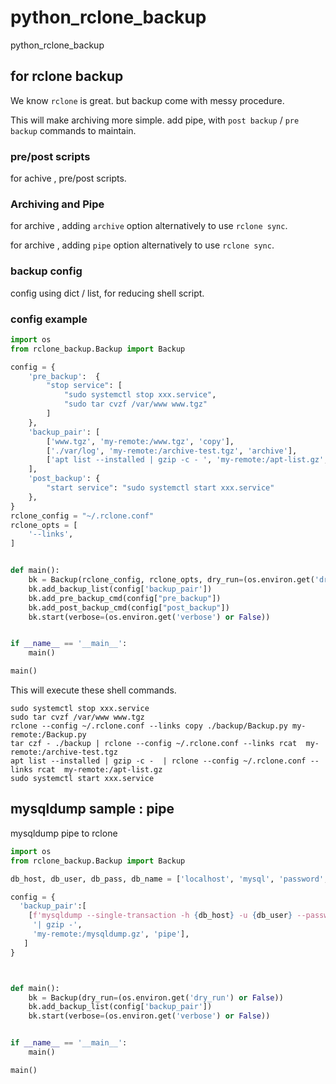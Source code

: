 # python_rclone_backup

python_rclone_backup

## for rclone backup

We know `rclone` is great. but backup come with messy procedure.

This will make archiving more simple. add pipe, with `post backup` / `pre backup` commands to maintain.
### pre/post scripts

for achive , pre/post scripts.

### Archiving and Pipe

for archive , adding `archive` option alternatively to use `rclone sync`.

for archive , adding `pipe` option alternatively to use `rclone sync`.

### backup config

config using dict / list, for reducing shell script.

### config example

```python
import os
from rclone_backup.Backup import Backup

config = {
    'pre_backup':  {
        "stop service": [
            "sudo systemctl stop xxx.service",
            "sudo tar cvzf /var/www www.tgz"
        ]
    },
    'backup_pair': [
        ['www.tgz', 'my-remote:/www.tgz', 'copy'],
        ['./var/log', 'my-remote:/archive-test.tgz', 'archive'],
        ['apt list --installed | gzip -c - ', 'my-remote:/apt-list.gz', 'pipe'],
    ],
    'post_backup': {
        "start service": "sudo systemctl start xxx.service"
    },
}
rclone_config = "~/.rclone.conf"
rclone_opts = [
    '--links',
]


def main():
    bk = Backup(rclone_config, rclone_opts, dry_run=(os.environ.get('dry_run') or False))
    bk.add_backup_list(config['backup_pair'])
    bk.add_pre_backup_cmd(config["pre_backup"])
    bk.add_post_backup_cmd(config["post_backup"])
    bk.start(verbose=(os.environ.get('verbose') or False))


if __name__ == '__main__':
    main()

main()

```

This will execute these shell commands.

```shell
sudo systemctl stop xxx.service
sudo tar cvzf /var/www www.tgz
rclone --config ~/.rclone.conf --links copy ./backup/Backup.py my-remote:/Backup.py
tar czf - ./backup | rclone --config ~/.rclone.conf --links rcat  my-remote:/archive-test.tgz
apt list --installed | gzip -c -  | rclone --config ~/.rclone.conf --links rcat  my-remote:/apt-list.gz
sudo systemctl start xxx.service
```

## mysqldump sample : pipe

mysqldump pipe to rclone

```python
import os
from rclone_backup.Backup import Backup

db_host, db_user, db_pass, db_name = ['localhost', 'mysql', 'password', 'db_name']

config = {
  'backup_pair':[
    [f'mysqldump --single-transaction -h {db_host} -u {db_user} --password={db_pass} {db_name}'
     '| gzip -',
     'my-remote:/mysqldump.gz', 'pipe'],
   ]
}



def main():
    bk = Backup(dry_run=(os.environ.get('dry_run') or False))
    bk.add_backup_list(config['backup_pair'])
    bk.start(verbose=(os.environ.get('verbose') or False))


if __name__ == '__main__':
    main()

main()

```



